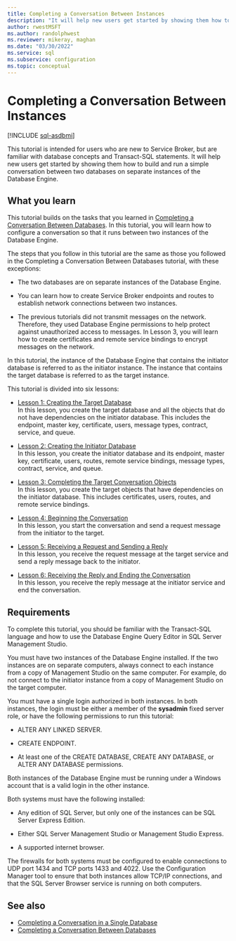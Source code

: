 ```yaml
---
title: Completing a Conversation Between Instances
description: "It will help new users get started by showing them how to build and run a simple conversation between two databases on separate instances of the Database Engine."
author: rwestMSFT
ms.author: randolphwest
ms.reviewer: mikeray, maghan
ms.date: "03/30/2022"
ms.service: sql
ms.subservice: configuration
ms.topic: conceptual
---
```


# Completing a Conversation Between Instances

[!INCLUDE [sql-asdbmi](../../includes/applies-to-version/sql-asdbmi.md)]

This tutorial is intended for users who are new to Service Broker, but are familiar with database concepts and Transact-SQL statements. It will help new users get started by showing them how to build and run a simple conversation between two databases on separate instances of the Database Engine.

## What you learn

This tutorial builds on the tasks that you learned in [Completing a Conversation Between Databases](completing-a-conversation-between-databases.md). In this tutorial, you will learn how to configure a conversation so that it runs between two instances of the Database Engine.

The steps that you follow in this tutorial are the same as those you followed in the Completing a Conversation Between Databases tutorial, with these exceptions:

- The two databases are on separate instances of the Database Engine.

- You can learn how to create Service Broker endpoints and routes to establish network connections between two instances.

- The previous tutorials did not transmit messages on the network. Therefore, they used Database Engine permissions to help protect against unauthorized access to messages. In Lesson 3, you will learn how to create certificates and remote service bindings to encrypt messages on the network.

In this tutorial, the instance of the Database Engine that contains the initiator database is referred to as the initiator instance. The instance that contains the target database is referred to as the target instance.

This tutorial is divided into six lessons:

- [Lesson 1: Creating the Target Database](lesson-1-creating-the-target-database.md)  
    In this lesson, you create the target database and all the objects that do not have dependencies on the initiator database. This includes the endpoint, master key, certificate, users, message types, contract, service, and queue.

- [Lesson 2: Creating the Initiator Database](lesson-2-creating-the-initiator-database.md)  
    In this lesson, you create the initiator database and its endpoint, master key, certificate, users, routes, remote service bindings, message types, contract, service, and queue.

- [Lesson 3: Completing the Target Conversation Objects](lesson-3-completing-the-target-conversation-objects.md)  
    In this lesson, you create the target objects that have dependencies on the initiator database. This includes certificates, users, routes, and remote service bindings.

- [Lesson 4: Beginning the Conversation](lesson-4-beginning-the-conversation.md)  
    In this lesson, you start the conversation and send a request message from the initiator to the target.

- [Lesson 5: Receiving a Request and Sending a Reply](lesson-5-receiving-a-request-and-sending-a-reply.md)  
    In this lesson, you receive the request message at the target service and send a reply message back to the initiator.

- [Lesson 6: Receiving the Reply and Ending the Conversation](lesson-6-receiving-the-reply-and-ending-the-conversation.md)  
    In this lesson, you receive the reply message at the initiator service and end the conversation.

## Requirements

To complete this tutorial, you should be familiar with the Transact-SQL language and how to use the Database Engine Query Editor in SQL Server Management Studio.

You must have two instances of the Database Engine installed. If the two instances are on separate computers, always connect to each instance from a copy of Management Studio on the same computer. For example, do not connect to the initiator instance from a copy of Management Studio on the target computer.

You must have a single login authorized in both instances. In both instances, the login must be either a member of the **sysadmin** fixed server role, or have the following permissions to run this tutorial:

- ALTER ANY LINKED SERVER.

- CREATE ENDPOINT.

- At least one of the CREATE DATABASE, CREATE ANY DATABASE, or ALTER ANY DATABASE permissions.

Both instances of the Database Engine must be running under a Windows account that is a valid login in the other instance.

Both systems must have the following installed:

- Any edition of SQL Server, but only one of the instances can be SQL Server Express Edition.

- Either SQL Server Management Studio or Management Studio Express.

- A supported internet browser.

The firewalls for both systems must be configured to enable connections to UDP port 1434 and TCP ports 1433 and 4022. Use the Configuration Manager tool to ensure that both instances allow TCP/IP connections, and that the SQL Server Browser service is running on both computers.

## See also

- [Completing a Conversation in a Single Database](completing-a-conversation-in-a-single-database.md)
- [Completing a Conversation Between Databases](completing-a-conversation-between-databases.md)